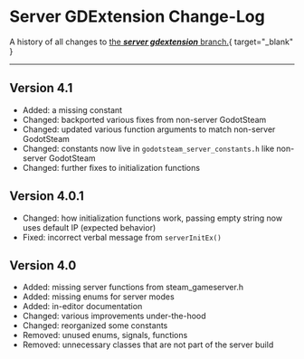 # Server GDExtension Change-Log

A history of all changes to [the ***server gdextension*** branch.](https://github.com/CoaguCo-Industries/GodotSteam-Server/tree/gdextension){ target="\_blank" }

---

## Version 4.1

- Added: a missing constant
- Changed: backported various fixes from non-server GodotSteam
- Changed: updated various function arguments to match non-server GodotSteam
- Changed: constants now live in `godotsteam_server_constants.h` like non-server GodotSteam
- Changed: further fixes to initialization functions

## Version 4.0.1

- Changed: how initialization functions work, passing empty string now uses default IP (expected behavior)
- Fixed: incorrect verbal message from `serverInitEx()`

## Version 4.0

- Added: missing server functions from steam_gameserver.h
- Added: missing enums for server modes
- Added: in-editor documentation
- Changed: various improvements under-the-hood
- Changed: reorganized some constants
- Removed: unused enums, signals, functions
- Removed: unnecessary classes that are not part of the server build
